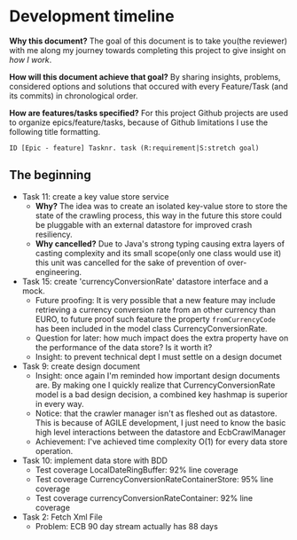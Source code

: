 # Development timeline
**Why this document?** The goal of this document is to take you(the reviewer) with me along my journey towards completing this project to give insight on _how I work_. 

**How will this document achieve that goal?** By sharing insights, problems, considered options and solutions that occured with every Feature/Task (and its commits) in chronological order.

**How are features/tasks specified?**
For this project Github projects are used to organize epics/feature/tasks, because of Github limitations I use the following title formatting.

    ID [Epic - feature] Tasknr. task (R:requirement|S:stretch goal)

## The beginning
- Task 11: create a key value store service
  - **Why?** The idea was to create an isolated key-value store to store the state of the crawling process, this way in the future this store could be pluggable with an external datastore for improved crash resiliency.
  - **Why cancelled?** Due to Java's strong typing causing extra layers of casting complexity and its small scope(only one class would use it) this unit was cancelled for the sake of prevention of over-engineering.
- Task 15: create 'currencyConversionRate' datastore interface and a mock.
  - Future proofing: It is very possible that a new feature may include retrieving a currency conversion rate from an other currency than EURO, to future proof such feature the property `fromCurrencyCode` has been included in the model class CurrencyConversionRate.
  - Question for later: how much impact does the extra property have on the performance of the data store? Is it worth it?
  - Insight: to prevent technical dept I must settle on a design documet
- Task 9: create design document
  - Insight: once again I'm reminded how important design documents are. By making one I quickly realize that CurrencyConversionRate model is a bad design decision, a combined key hashmap is superior in every way. 
  - Notice: that the crawler manager isn't as fleshed out as datastore. This is because of AGILE development, I just need to know the basic high level interactions between the datastore and EcbCrawlManager 
  - Achievement: I've achieved time complexity O(1) for every data store operation.
- Task 10: implement data store with BDD
  - Test coverage LocalDateRingBuffer: 92% line coverage  
  - Test coverage CurrencyConversionRateContainerStore: 95% line coverage
  - Test coverage currencyConversionRateContainer: 92% line coverage
- Task 2: Fetch Xml File
  - Problem: ECB 90 day stream actually has 88 days
  